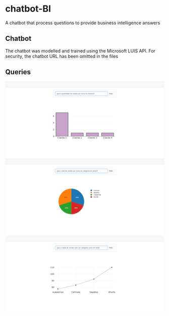 # chatbot-BI
A chatbot that process questions to provide business intelligence answers

## Chatbot
The chatbot was modelled and trained using the Microsoft LUIS API. For security, the chatbot URL has been omitted in the files

## Queries
<img src='img/img1.png'>
<img src='img/img2.png'>
<img src='img/img3.png'>
